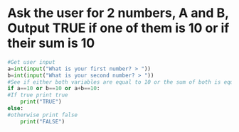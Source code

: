 # Ask the user for  2 numbers, A and B, Output TRUE if one of them is 10 or if their sum is 10

```.py
#Get user input
a=int(input("What is your first number? > "))
b=int(input("What is your second number? > "))
#See if either both variables are equal to 10 or the sum of both is equal to 10
if a==10 or b==10 or a+b==10:
#If true print true
    print("TRUE")
else:
#otherwise print false
    print("FALSE")
```
